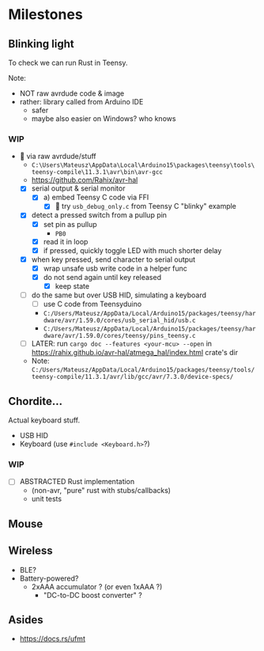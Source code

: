 # Milestones

## Blinking light
To check we can run Rust in Teensy.

Note:
- NOT raw avrdude code & image
- rather: library called from Arduino IDE
    - safer
    - maybe also easier on Windows? who knows

### WIP
- 🚀 via raw avrdude/stuff
    - `C:\Users\Mateusz\AppData\Local\Arduino15\packages\teensy\tools\teensy-compile\11.3.1\avr\bin\avr-gcc`
    - <https://github.com/Rahix/avr-hal>
    - [x] serial output & serial monitor
        - [x] a) embed Teensy C code via FFI
            - [x] 🎉 try `usb_debug_only.c` from Teensy C "blinky" example
    - [x] detect a pressed switch from a pullup pin
        - [x] set pin as pullup
            - `PB0` 
        - [x] read it in loop
        - [x] if pressed, quickly toggle LED with much shorter delay
    - [x] when key pressed, send character to serial output
        - [x] wrap unsafe usb write code in a helper func
        - [x] do not send again until key released
            - [x] keep state
    - [ ] do the same but over USB HID, simulating a keyboard
        - [ ] use C code from Teensyduino
        - `C:/Users/Mateusz/AppData/Local/Arduino15/packages/teensy/hardware/avr/1.59.0/cores/usb_serial_hid/usb.c` 
        - `C:/Users/Mateusz/AppData/Local/Arduino15/packages/teensy/hardware/avr/1.59.0/cores/teensy/pins_teensy.c`
    - [ ] LATER: run `cargo doc --features <your-mcu> --open` in <https://rahix.github.io/avr-hal/atmega_hal/index.html> crate's dir
    - Note: `C:/Users/Mateusz/AppData/Local/Arduino15/packages/teensy/tools/teensy-compile/11.3.1/avr/lib/gcc/avr/7.3.0/device-specs/` 


## Chordite…
Actual keyboard stuff.
- USB HID
- Keyboard (use `#include <Keyboard.h>`?)

### WIP
- [ ] ABSTRACTED Rust implementation
    - (non-avr, "pure" rust with stubs/callbacks)
    - unit tests

## Mouse

## Wireless
- BLE?
- Battery-powered?
    - 2xAAA accumulator ? (or even 1xAAA ?)
        - "DC-to-DC boost converter" ?
     
## Asides
- <https://docs.rs/ufmt>